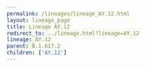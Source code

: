 ```yaml
---
permalink: /lineages/lineage_AY.12.html
layout: lineage_page
title: Lineage AY.12
redirect_to: ../lineage.html?lineage=AY.12
lineage: AY.12
parent: B.1.617.2
children: ['AY.12']
---
```

